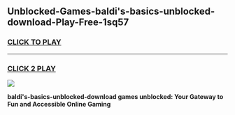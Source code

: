 
## Unblocked-Games-baldi's-basics-unblocked-download-Play-Free-1sq57
<h3>
<a href="https://premium76.site?title=baldi's-basics-unblocked-download&ref=18A">CLICK TO PLAY</a></h3>
<hr>

<h3>
<a href="https://premium76.site?title=baldi's-basics-unblocked-download&ref=18A">CLICK 2 PLAY</a>
  
</h3>

<a href="https://premium76.site?title=baldi's-basics-unblocked-download&ref=18A"><img src="https://clearcache.store/games.png"></a>


**baldi's-basics-unblocked-download games unblocked: Your Gateway to Fun and Accessible Online Gaming**
